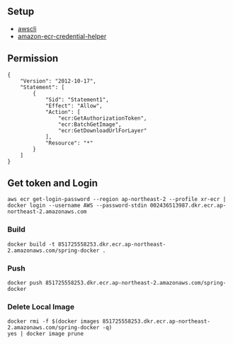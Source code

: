 
## Setup
- [awscli](https://docs.aws.amazon.com/ko_kr/cli/v1/userguide/install-macos.html)
- [amazon-ecr-credential-helper](https://github.com/awslabs/amazon-ecr-credential-helper) 


## Permission
```text
{
	"Version": "2012-10-17",
	"Statement": [
		{
			"Sid": "Statement1",
			"Effect": "Allow",
			"Action": [
				"ecr:GetAuthorizationToken",
				"ecr:BatchGetImage",
				"ecr:GetDownloadUrlForLayer"
			],
			"Resource": "*"
		}
	]
}
```

## Get token and Login
```shell
aws ecr get-login-password --region ap-northeast-2 --profile xr-ecr | docker login --username AWS --password-stdin 002436513987.dkr.ecr.ap-northeast-2.amazonaws.com
```


### Build
```shell
docker build -t 851725558253.dkr.ecr.ap-northeast-2.amazonaws.com/spring-docker .
```

### Push
```shell
docker push 851725558253.dkr.ecr.ap-northeast-2.amazonaws.com/spring-docker
```

### Delete Local Image
```shell
docker rmi -f $(docker images 851725558253.dkr.ecr.ap-northeast-2.amazonaws.com/spring-docker -q)
yes | docker image prune
```
